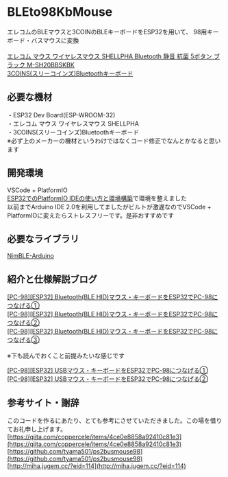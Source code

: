 # BLEto98KbMouse
 エレコムのBLEマウスと3COINのBLEキーボードをESP32を用いて、 98用キーボード・バスマウスに変換<br><br>
[エレコム マウス ワイヤレスマウス SHELLPHA Bluetooth 静音 抗菌 5ボタン ブラック M-SH20BBSKBK](https://amzn.to/4aNvktV)<br>
[3COINS(スリーコインズ)Bluetoothキーボード](https://www.palcloset.jp/display/item/2008-KP-003-000/?cl=11&b=3coins&ss=)

## 必要な機材
 ・ESP32 Dev Board(ESP-WROOM-32)<br>
 ・エレコム マウス ワイヤレスマウス SHELLPHA<br>
 ・3COINS(スリーコインズ)Bluetoothキーボード<br>
 ※必ず上のメーカーの機材というわけではなくコード修正でなんとかなると思います

## 開発環境
 VSCode + PlatformIO<br>
 [ESP32でのPlatformIO IDEの使い方と環境構築](https://qiita.com/nextfp/items/f54b216212f08280d4e0)で環境を整えました<br>
 以前までArduino IDE 2.0を利用してましたがビルトが激遅なのでVSCode + PlatformIOに変えたらストレスフリーです。是非おすすめです

## 必要なライブラリ
[NimBLE-Arduino](https://github.com/h2zero/NimBLE-Arduino)

## 紹介と仕様解説ブログ

[[PC-98][ESP32] Bluetooth(BLE HID)マウス・キーボードをESP32でPC-98につなげる①](https://androiphone.uvs.jp/?p=4257)<br>
[[PC-98][ESP32] Bluetooth(BLE HID)マウス・キーボードをESP32でPC-98につなげる②](https://androiphone.uvs.jp/?p=4277)<br>
[[PC-98][ESP32] Bluetooth(BLE HID)マウス・キーボードをESP32でPC-98につなげる③](https://androiphone.uvs.jp/?p=4286)<br>
<br>
※下も読んでおくこと前提みたいな感じです<br>

[[PC-98][ESP32] USBマウス・キーボードをESP32でPC-98につなげる①](https://androiphone.uvs.jp/?p=4136)<br>
[[PC-98][ESP32] USBマウス・キーボードをESP32でPC-98につなげる②](https://androiphone.uvs.jp/?p=4157)

## 参考サイト・謝辞
このコードを作るにあたり、とても参考にさせていただきました。この場を借りてお礼申し上げます。<br>
[https://qiita.com/coppercele/items/4ce0e8858a92410c81e3](https://qiita.com/coppercele/items/4ce0e8858a92410c81e3)<br>
[https://github.com/tyama501/ps2busmouse98](https://github.com/tyama501/ps2busmouse98)<br>
[http://miha.jugem.cc/?eid=114](http://miha.jugem.cc/?eid=114)
 

